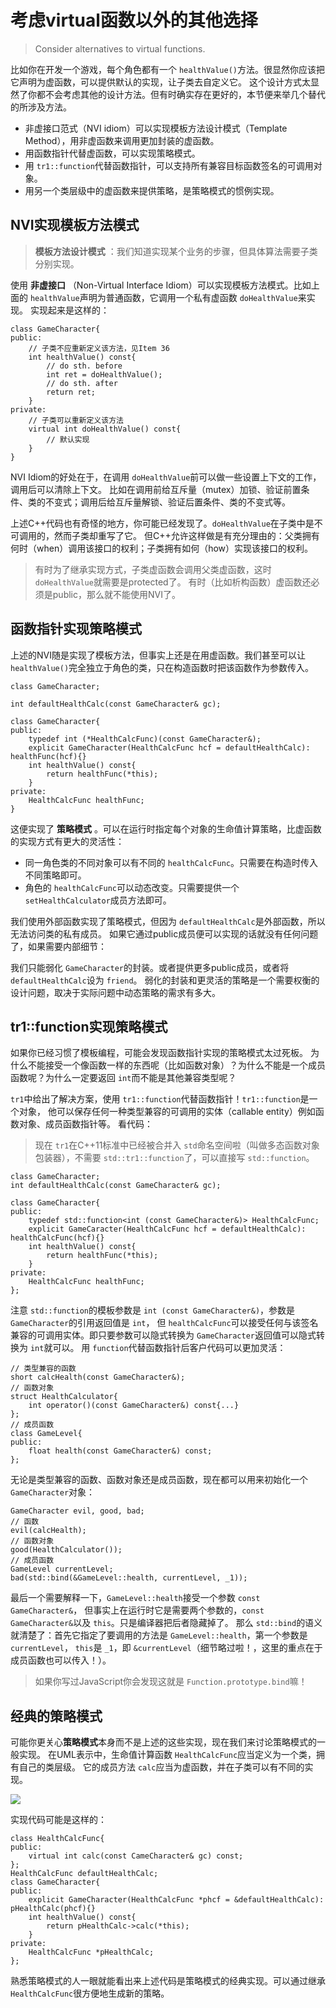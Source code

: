 # 考虑virtual函数以外的其他选择

> Consider alternatives to virtual functions.

比如你在开发一个游戏，每个角色都有一个 `healthValue()`方法。很显然你应该把它声明为虚函数，可以提供默认的实现，让子类去自定义它。 这个设计方式太显然了你都不会考虑其他的设计方法。但有时确实存在更好的，本节便来举几个替代的所涉及方法。

* 非虚接口范式（NVI idiom）可以实现模板方法设计模式（Template Method），用非虚函数来调用更加封装的虚函数。
* 用函数指针代替虚函数，可以实现策略模式。
* 用 `tr1::function`代替函数指针，可以支持所有兼容目标函数签名的可调用对象。
* 用另一个类层级中的虚函数来提供策略，是策略模式的惯例实现。

## NVI实现模板方法模式

> **模板方法设计模式** ：我们知道实现某个业务的步骤，但具体算法需要子类分别实现。

使用 **非虚接口** （Non-Virtual Interface Idiom）可以实现模板方法模式。比如上面的 `healthValue`声明为普通函数，它调用一个私有虚函数 `doHealthValue`来实现。 实现起来是这样的：

```
class GameCharacter{
public:
    // 子类不应重新定义该方法，见Item 36
    int healthValue() const{
        // do sth. before
        int ret = doHealthValue();
        // do sth. after
        return ret;
    }
private:
    // 子类可以重新定义该方法
    virtual int doHealthValue() const{
        // 默认实现
    }
}
```

NVI Idiom的好处在于，在调用 `doHealthValue`前可以做一些设置上下文的工作，调用后可以清除上下文。 比如在调用前给互斥量（mutex）加锁、验证前置条件、类的不变式；调用后给互斥量解锁、验证后置条件、类的不变式等。

上述C++代码也有奇怪的地方，你可能已经发现了。`doHealthValue`在子类中是不可调用的，然而子类却重写了它。 但C++允许这样做是有充分理由的：父类拥有何时（when）调用该接口的权利；子类拥有如何（how）实现该接口的权利。

> 有时为了继承实现方式，子类虚函数会调用父类虚函数，这时 `doHealthValue`就需要是protected了。 有时（比如析构函数）虚函数还必须是public，那么就不能使用NVI了。

## 函数指针实现策略模式

上述的NVI随是实现了模板方法，但事实上还是在用虚函数。我们甚至可以让 `healthValue()`完全独立于角色的类，只在构造函数时把该函数作为参数传入。

```
class GameCharacter;

int defaultHealthCalc(const GameCharacter& gc);

class GameCharacter{
public:
    typedef int (*HealthCalcFunc)(const GameCharacter&);
    explicit GameCharacter(HealthCalcFunc hcf = defaultHealthCalc): healthFunc(hcf){}
    int healthValue() const{
        return healthFunc(*this);
    }
private:
    HealthCalcFunc healthFunc;
}
```

这便实现了 **策略模式** 。可以在运行时指定每个对象的生命值计算策略，比虚函数的实现方式有更大的灵活性：

* 同一角色类的不同对象可以有不同的 `healthCalcFunc`。只需要在构造时传入不同策略即可。
* 角色的 `healthCalcFunc`可以动态改变。只需要提供一个 `setHealthCalculator`成员方法即可。

我们使用外部函数实现了策略模式，但因为 `defaultHealthCalc`是外部函数，所以无法访问类的私有成员。 如果它通过public成员便可以实现的话就没有任何问题了，如果需要内部细节：

我们只能弱化 `GameCharacter`的封装。或者提供更多public成员，或者将 `defaultHealthCalc`设为 `friend`。 弱化的封装和更灵活的策略是一个需要权衡的设计问题，取决于实际问题中动态策略的需求有多大。

## tr1::function实现策略模式

如果你已经习惯了模板编程，可能会发现函数指针实现的策略模式太过死板。 为什么不能接受一个像函数一样的东西呢（比如函数对象）？为什么不能是一个成员函数呢？为什么一定要返回 `int`而不能是其他兼容类型呢？

`tr1`中给出了解决方案，使用 `tr1::function`代替函数指针！`tr1::function`是一个对象， 他可以保存任何一种类型兼容的可调用的实体（callable entity）例如函数对象、成员函数指针等。 看代码：

> 现在 `tr1`在C++11标准中已经被合并入 `std`命名空间啦（叫做多态函数对象包装器），不需要 `std::tr1::function`了，可以直接写 `std::function`。

```
class GameCharacter;
int defaultHealthCalc(const GameCharacter& gc);

class GameCharacter{
public:
    typedef std::function<int (const GameCharacter&)> HealthCalcFunc;
    explicit GameCaracter(HealthCalcFunc hcf = defaultHealthCalc): healthCalcFunc(hcf){}
    int healthValue() const{
        return healthFunc(*this);
    }
private:
    HealthCalcFunc healthFunc;
};
```

注意 `std::function`的模板参数是 `int (const GameCharacter&)`，参数是 `GameCharacter`的引用返回值是 `int`， 但 `healthCalcFunc`可以接受任何与该签名兼容的可调用实体。即只要参数可以隐式转换为 `GameCharacter`返回值可以隐式转换为 `int`就可以。 用 `function`代替函数指针后客户代码可以更加灵活：

```
// 类型兼容的函数
short calcHealth(const GameCharacter&);
// 函数对象
struct HealthCalculator{
    int operator()(const GameCharacter&) const{...}
};
// 成员函数
class GameLevel{
public:
    float health(const GameCharacter&) const;
};
```

无论是类型兼容的函数、函数对象还是成员函数，现在都可以用来初始化一个 `GameCharacter`对象：

```
GameCharacter evil, good, bad;
// 函数
evil(calcHealth);                     
// 函数对象
good(HealthCalculator());
// 成员函数
GameLevel currentLevel;
bad(std::bind(&GameLevel::health, currentLevel, _1));
```

最后一个需要解释一下，`GameLevel::health`接受一个参数 `const GameCharacter&`， 但事实上在运行时它是需要两个参数的，`const GameCharacter&`以及 `this`。只是编译器把后者隐藏掉了。 那么 `std::bind`的语义就清楚了：首先它指定了要调用的方法是 `GameLevel::health`，第一个参数是 `currentLevel`， `this`是 `_1`，即 `&currentLevel`（细节略过啦！，这里的重点在于成员函数也可以传入！）。

> 如果你写过JavaScript你会发现这就是 `Function.prototype.bind`嘛！

## 经典的策略模式

可能你更关心**策略模式**本身而不是上述的这些实现，现在我们来讨论策略模式的一般实现。 在UML表示中，生命值计算函数 `HealthCalcFunc`应当定义为一个类，拥有自己的类层级。 它的成员方法 `calc`应当为虚函数，并在子类可以有不同的实现。

![](https://harttle.land/assets/img/blog/effective-cpp/strategy-pattern@2x.png)

实现代码可能是这样的：

```
class HealthCalcFunc{
public:
    virtual int calc(const CameCharacter& gc) const;
};
HealthCalcFunc defaultHealthCalc;
class GameCharacter{
public:
    explicit GameCharacter(HealthCalcFunc *phcf = &defaultHealthCalc): pHealthCalc(phcf){}
    int healthValue() const{
        return pHealthCalc->calc(*this);
    }
private:
    HealthCalcFunc *pHealthCalc;
};
```

熟悉策略模式的人一眼就能看出来上述代码是策略模式的经典实现。可以通过继承 `HealthCalcFunc`很方便地生成新的策略。
